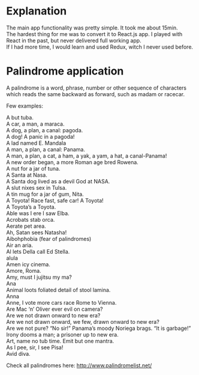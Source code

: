 # Explanation

The main app functionality was pretty simple. It took me about 15min.  
The hardest thing for me was to convert it to  React.js app. I played with React in the past, but never delivered full working app.  
If I had more time, I would learn and used Redux, witch I never used before.  

# Palindrome application
A palindrome is a word, phrase, number or other sequence of characters which reads the same backward as forward, such as madam or racecar.  

Few examples:  

A but tuba.  
A car, a man, a maraca.  
A dog, a plan, a canal: pagoda.  
A dog! A panic in a pagoda!  
A lad named E. Mandala  
A man, a plan, a canal: Panama.  
A man, a plan, a cat, a ham, a yak, a yam, a hat, a canal-Panama!  
A new order began, a more Roman age bred Rowena.  
A nut for a jar of tuna.  
A Santa at Nasa.  
A Santa dog lived as a devil God at NASA.  
A slut nixes sex in Tulsa.  
A tin mug for a jar of gum, Nita.  
A Toyota! Race fast, safe car! A Toyota!  
A Toyota’s a Toyota.  
Able was I ere I saw Elba.  
Acrobats stab orca.  
Aerate pet area.  
Ah, Satan sees Natasha!  
Aibohphobia (fear of palindromes)  
Air an aria.  
Al lets Della call Ed Stella.  
alula  
Amen icy cinema.  
Amore, Roma.  
Amy, must I jujitsu my ma?  
Ana  
Animal loots foliated detail of stool lamina.  
Anna  
Anne, I vote more cars race Rome to Vienna.  
Are Mac ‘n’ Oliver ever evil on camera?  
Are we not drawn onward to new era?  
Are we not drawn onward, we few, drawn onward to new era?  
Are we not pure? “No sir!” Panama’s moody Noriega brags. “It is garbage!” Irony dooms a man; a prisoner up to new era.  
Art, name no tub time. Emit but one mantra.  
As I pee, sir, I see Pisa!  
Avid diva.  

Check all palindromes here: http://www.palindromelist.net/
